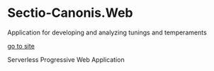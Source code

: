 # Sectio-Canonis.Web

Application for developing and analyzing tunings and temperaments

[go to site](https://horolsky.github.io/)

Serverless Progressive Web Application
